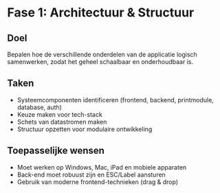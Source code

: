 # Fase 1: Architectuur & Structuur

## Doel
Bepalen hoe de verschillende onderdelen van de applicatie logisch samenwerken, zodat het geheel schaalbaar en onderhoudbaar is.

## Taken
- Systeemcomponenten identificeren (frontend, backend, printmodule, database, auth)
- Keuze maken voor tech-stack
- Schets van datastromen maken
- Structuur opzetten voor modulaire ontwikkeling

## Toepasselijke wensen
- Moet werken op Windows, Mac, iPad en mobiele apparaten
- Back-end moet robuust zijn en ESC/Label aansturen
- Gebruik van moderne frontend-technieken (drag & drop)